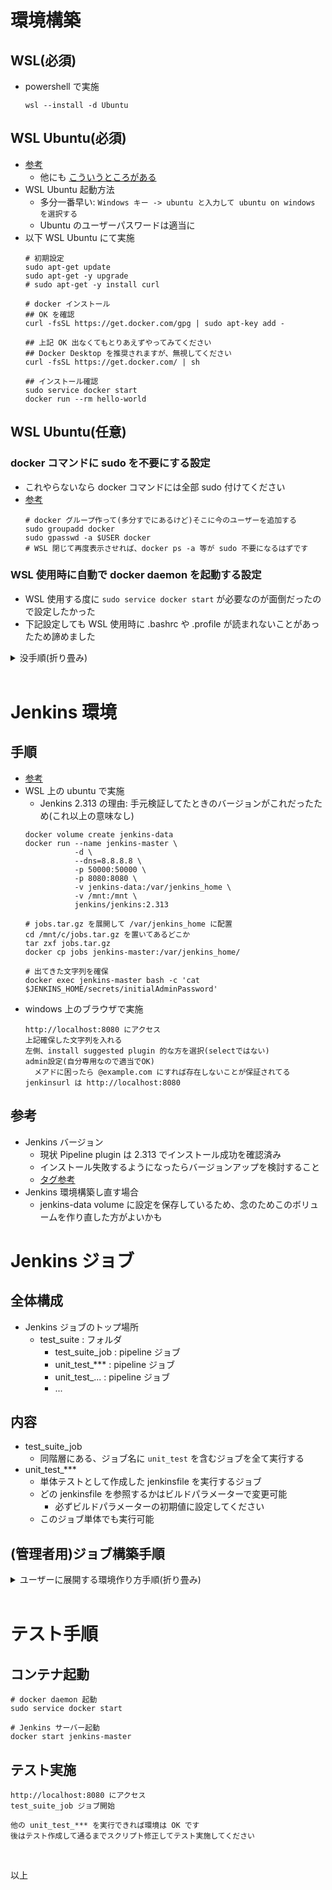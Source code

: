 # 環境構築
## WSL(必須)
- powershell で実施
  ```
  wsl --install -d Ubuntu
  ```

## WSL Ubuntu(必須)
- [参考](https://docs.docker.jp/linux/step_one.html)
  - 他にも [こういうところがある](https://zenn.dev/taiga533/articles/11f1b21ef4a5ff)
- WSL Ubuntu 起動方法
  - 多分一番早い: `Windows キー -> ubuntu と入力して ubuntu on windows を選択する`
  - Ubuntu のユーザーパスワードは適当に
- 以下 WSL Ubuntu にて実施
  ```
  # 初期設定
  sudo apt-get update
  sudo apt-get -y upgrade
  # sudo apt-get -y install curl
  
  # docker インストール
  ## OK を確認
  curl -fsSL https://get.docker.com/gpg | sudo apt-key add -
  
  ## 上記 OK 出なくてもとりあえずやってみてください
  ## Docker Desktop を推奨されますが、無視してください
  curl -fsSL https://get.docker.com/ | sh
  
  ## インストール確認
  sudo service docker start
  docker run --rm hello-world
  ```

## WSL Ubuntu(任意)
### docker コマンドに sudo を不要にする設定
- これやらないなら docker コマンドには全部 sudo 付けてください
- [参考](https://qiita.com/DQNEO/items/da5df074c48b012152ee)
  ```
  # docker グループ作って(多分すでにあるけど)そこに今のユーザーを追加する
  sudo groupadd docker
  sudo gpasswd -a $USER docker
  # WSL 閉じて再度表示させれば、docker ps -a 等が sudo 不要になるはずです
  ```

### WSL 使用時に自動で docker daemon を起動する設定
- WSL 使用する度に `sudo service docker start` が必要なのが面倒だったので設定したかった
- 下記設定しても WSL 使用時に .bashrc や .profile が読まれないことがあったため諦めました

<details><summary>没手順(折り畳み)</summary><div>

- [参考](https://zenn.dev/taiga533/articles/11f1b21ef4a5ff)
  ```
  # daemon 起動コマンドの sudo でのパスワード入力回避設定
  sudo visudo
  # エディタにて以下追記して保存(ユーザー名は Ubuntu のもの)
  # GNU エディタの場合、Ctrl + x -> y で保存して終了
  ユーザー名 ALL=NOPASSWD: /usr/sbin/service docker start, /usr/sbin/service docker stop, /usr/sbin/service docker restart
  
  # WSL 使用時の docker daemon 起動設定
  sudo vim $HOME/.bashrc
  # 以下追記して保存
  service docker status > /dev/null 2>&1
  if [ $? = 1 ]; then
    sudo service docker start
  fi
  
  # Ubuntu on WSL でターミナルログイン時に .bashrc を読み込ませる設定
  sudo vim $HOME/.bash_profile
  # 以下記載して保存
  if [[ -f ~/.bashrc ]] ; then
    . ~/.bashrc
  fi
  ```

</div></details>

<br>

# Jenkins 環境
## 手順
- [参考](https://batmat.net/2018/09/07/how-to-run-and-upgrade-jenkins-using-the-official-docker-image/)
- WSL 上の ubuntu で実施
  - Jenkins 2.313 の理由: 手元検証してたときのバージョンがこれだったため(これ以上の意味なし)
  ```
  docker volume create jenkins-data
  docker run --name jenkins-master \
             -d \
             --dns=8.8.8.8 \
             -p 50000:50000 \
             -p 8080:8080 \
             -v jenkins-data:/var/jenkins_home \
             -v /mnt:/mnt \
             jenkins/jenkins:2.313
  
  # jobs.tar.gz を展開して /var/jenkins_home に配置
  cd /mnt/c/jobs.tar.gz を置いてあるどこか
  tar zxf jobs.tar.gz
  docker cp jobs jenkins-master:/var/jenkins_home/

  # 出てきた文字列を確保
  docker exec jenkins-master bash -c 'cat $JENKINS_HOME/secrets/initialAdminPassword'
  ```
- windows 上のブラウザで実施
  ```
  http://localhost:8080 にアクセス
  上記確保した文字列を入れる
  左側、install suggested plugin 的な方を選択(selectではない)
  admin設定(自分専用なので適当でOK)
    メアドに困ったら @example.com にすれば存在しないことが保証されてる
  jenkinsurl は http://localhost:8080
  ```

## 参考
- Jenkins バージョン
  - 現状 Pipeline plugin は 2.313 でインストール成功を確認済み
  - インストール失敗するようになったらバージョンアップを検討すること
  - [タグ参考](https://hub.docker.com/r/jenkins/jenkins)
- Jenkins 環境構築し直す場合
  - jenkins-data volume に設定を保存しているため、念のためこのボリュームを作り直した方がよいかも

# Jenkins ジョブ
## 全体構成
- Jenkins ジョブのトップ場所
  - test_suite : フォルダ
    - test_suite_job : pipeline ジョブ
    - unit_test_***  : pipeline ジョブ
    - unit_test_...  : pipeline ジョブ
    - ...

## 内容
- test_suite_job
  - 同階層にある、ジョブ名に `unit_test` を含むジョブを全て実行する
- unit_test_***
  - 単体テストとして作成した jenkinsfile を実行するジョブ
  - どの jenkinsfile を参照するかはビルドパラメーターで変更可能
    - 必ずビルドパラメーターの初期値に設定してください
  - このジョブ単体でも実行可能

## (管理者用)ジョブ構築手順

<details><summary>ユーザーに展開する環境作り方手順(折り畳み)</summary><div>

- 手元の Jenkins 環境でジョブ作成
  - test_suite : フォルダ、Jenkins のトップに作ること
    - test_suite_job
      - パイプラインジョブ
      - ビルドパラメーター: なし
      - Pipeline script
        - Script 本文: `/mnt/c/ ... /test_suite_job.jenkinsfile` の中身をコピペ
        - `use sandbox` のチェックは外す
    - unit_test_***
      - 名前はテスト対象のスクリプト名にしておくとわかりやすくなる
      - パイプラインジョブ
      - ビルドパラメーター
        - TEST_TARGET_JOB_JENKINSFILE_PATH
          - 文字列
          - 初期値: `/mnt/c/ ... /テストしたいもの.jenkinsfile`
        - UNIT_TEST_JENKINSFILE_PATH
          - 文字列
          - 初期値: `/mnt/c/ ... /unit_test_テストしたいもの.jenkinsfile`
        - COMMON_JENKINSFILE_PATH
          - 文字列
          - 初期値: `/mnt/c/ ... /common.jenkinsfile`
      - Pipeline script
        - Script 本文: `/mnt/c/ ... /call_unit_test.jenkinsfile` の中身をコピペ
        - `use sandbox` のチェックは外す
- test_suite_job を実行して動作に問題ないことを確認
- 以下を実行し、jobs フォルダを確保して圧縮
  ```
  docker exec jenkins-master cp -r /var/jenkins_home/jobs /mnt/c/どこか
  cd /mnt/c/どこか
  tar zcf jobs.tar.gz jobs
  ```
- この jobs.tar.gz をユーザーに展開

</div></details>

<br>

# テスト手順
## コンテナ起動
```
# docker daemon 起動
sudo service docker start

# Jenkins サーバー起動
docker start jenkins-master
```

## テスト実施
```
http://localhost:8080 にアクセス
test_suite_job ジョブ開始

他の unit_test_*** を実行できれば環境は OK です
後はテスト作成して通るまでスクリプト修正してテスト実施してください
```

<br>

以上

